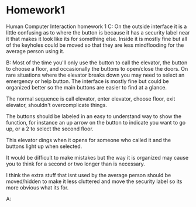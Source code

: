 # Homework1
Human Computer Interaction homework 1
C:
On the outside interface it is a little confusing as to where the button is because it has a security label near it that makes it look like its for something else.
Inside it is mostly fine but all of the keyholes could be moved so that they are less mindflooding for the average person using it.

B:
Most of the time you'll only use the button to call the elevator, the button to choose a floor, and occasionally the buttons to open/close the doors. On rare situations where the elevator breaks down you may need to select an emergency or help button. The interface is mostly fine but could be organized better so the main buttons are easier to find at a glance.

The normal sequence is call elevator, enter elevator, choose floor, exit elevator, shouldn't overcomplicate things.

The buttons should be labeled in an easy to understand way to show the function, for instance an up arrow on the button to indicate you want to go up, or a 2 to select the second floor.

This elevator dings when it opens for someone who called it and the buttons light up when selected.

It would be difficult to make mistakes but the way it is organized may cause you to think for a second or two longer than is necessary.

I think the extra stuff that isnt used by the average person should be moved/hidden to make it less cluttered and move the security label so its more obvious what its for.

A:


